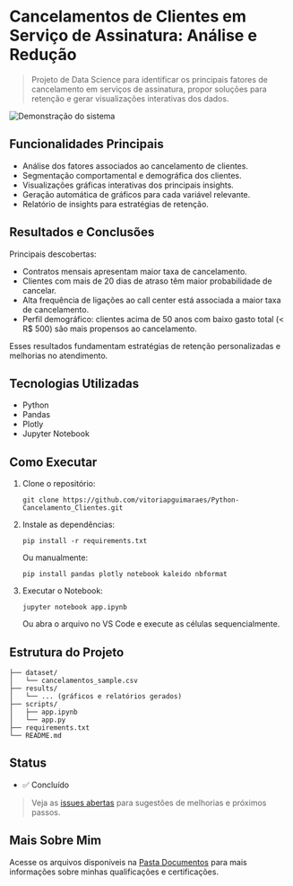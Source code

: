 # Cancelamentos de Clientes em Serviço de Assinatura: Análise e Redução

> Projeto de Data Science para identificar os principais fatores de cancelamento em serviços de assinatura, propor soluções para retenção e gerar visualizações interativas dos dados.

![Demonstração do sistema](https://github.com/vitoriapguimaraes/portifolio-python-cancelamento_clientes/blob/main/results/resuls_show.png)

## Funcionalidades Principais

- Análise dos fatores associados ao cancelamento de clientes.
- Segmentação comportamental e demográfica dos clientes.
- Visualizações gráficas interativas dos principais insights.
- Geração automática de gráficos para cada variável relevante.
- Relatório de insights para estratégias de retenção.

## Resultados e Conclusões

Principais descobertas:

- Contratos mensais apresentam maior taxa de cancelamento.
- Clientes com mais de 20 dias de atraso têm maior probabilidade de cancelar.
- Alta frequência de ligações ao call center está associada a maior taxa de cancelamento.
- Perfil demográfico: clientes acima de 50 anos com baixo gasto total (< R$ 500) são mais propensos ao cancelamento.

Esses resultados fundamentam estratégias de retenção personalizadas e melhorias no atendimento.

## Tecnologias Utilizadas

- Python
- Pandas
- Plotly
- Jupyter Notebook

## Como Executar

1. Clone o repositório:

   ```
   git clone https://github.com/vitoriapguimaraes/Python-Cancelamento_Clientes.git
   ```

2. Instale as dependências:

   ```
   pip install -r requirements.txt
   ```

   Ou manualmente:

   ```
   pip install pandas plotly notebook kaleido nbformat
   ```

3. Executar o Notebook:

   ```
   jupyter notebook app.ipynb
   ```

   Ou abra o arquivo no VS Code e execute as células sequencialmente.

## Estrutura do Projeto

```
├── dataset/
│   └── cancelamentos_sample.csv
├── results/
│   └── ... (gráficos e relatórios gerados)
├── scripts/
│   ├── app.ipynb
│   └── app.py
├── requirements.txt
└── README.md
```

## Status

- ✅ Concluído

> Veja as [issues abertas](https://github.com/vitoriapguimaraes/Python-Cancelamento_Clientes/issues) para sugestões de melhorias e próximos passos.

## Mais Sobre Mim

Acesse os arquivos disponíveis na [Pasta Documentos](https://github.com/vitoriapguimaraes/vitoriapguimaraes/tree/main/DOCUMENTOS) para mais informações sobre minhas qualificações e certificações.
